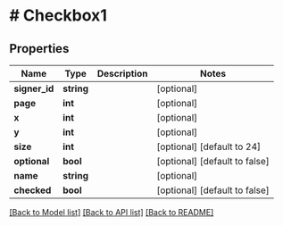 # # Checkbox1

## Properties

Name | Type | Description | Notes
------------ | ------------- | ------------- | -------------
**signer_id** | **string** |  | [optional]
**page** | **int** |  | [optional]
**x** | **int** |  | [optional]
**y** | **int** |  | [optional]
**size** | **int** |  | [optional] [default to 24]
**optional** | **bool** |  | [optional] [default to false]
**name** | **string** |  | [optional]
**checked** | **bool** |  | [optional] [default to false]

[[Back to Model list]](../../README.md#models) [[Back to API list]](../../README.md#endpoints) [[Back to README]](../../README.md)
